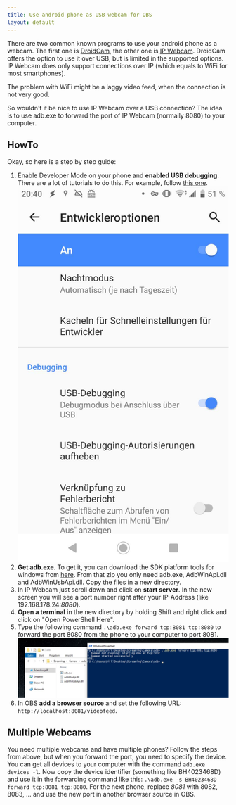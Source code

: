 ```yaml
---
title: Use android phone as USB webcam for OBS
layout: default
---
```


There are two common known programs to use your android phone as a webcam. The first one is [DroidCam](https://www.dev47apps.com/), the other one is [IP Webcam](https://play.google.com/store/apps/details?id=com.pas.webcam&hl=en). DroidCam offers the option to use it over USB, but is limited in the supported options. IP Webcam does only support connections over IP (which equals to WiFi for most smartphones). 

The problem with WiFi might be a laggy video feed, when the connection is not very good.

So wouldn't it be nice to use IP Webcam over a USB connection? The idea is to use adb.exe to forward the port of IP Webcam (normally 8080) to your computer.

## HowTo

Okay, so here is a step by step guide:

1. Enable Developer Mode on your phone and **enabled USB debugging**. There are a lot of tutorials to do this. For example, follow [this one](https://www.howtogeek.com/129728/how-to-access-the-developer-options-menu-and-enable-usb-debugging-on-android-4.2/).
![](/assets/2020-04-05/usbDebugging.jpg)
0. **Get adb.exe**. To get it, you can download the SDK platform tools for windows from [here](https://developer.android.com/studio/releases/platform-tools). From that zip you only need adb.exe, AdbWinApi.dll and AdbWinUsbApi.dll. Copy the files in a new directory.
0. In IP Webcam just scroll down and click on **start server**. In the new screen you will see a port number right after your IP-Address (like 192.168.178.24:*8080*).
0. **Open a terminal** in the new directory by holding Shift and right click and click on "Open PowerShell Here".
0. Type the following command `.\adb.exe forward tcp:8081 tcp:8080` to forward the port 8080 from the phone to your computer to port 8081.
![](/assets/2020-04-05/adbForward.jpg)
0. In OBS **add a browser source** and set the following URL: `http://localhost:8081/videofeed`.


## Multiple Webcams
You need multiple webcams and have multiple phones? Follow the steps from above, but when you forward the port, you need to specify  the device. You can get all devices to your computer with the command `adb.exe devices -l`. Now copy the device identifier (something like BH4023468D) and use it in the forwarding command like this: `.\adb.exe -s BH4023468D forward tcp:8081 tcp:8080`. For the next phone, replace *8081* with 8082, 8083, ... and use the new port in another browser source in OBS.


